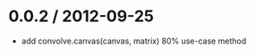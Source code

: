 
0.0.2 / 2012-09-25 
==================

  * add convolve.canvas(canvas, matrix) 80% use-case method

